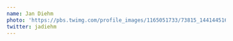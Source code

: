 ```yaml
---
name: Jan Diehm
photo: 'https://pbs.twimg.com/profile_images/1165051733/73815_1441445161705_1400350318_31007927_1412082_n_400x400.jpg'
twitter: jadiehm
---
```

